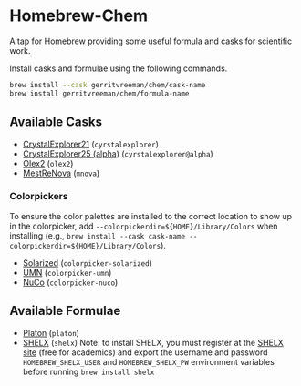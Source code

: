 # Homebrew-Chem

A tap for Homebrew providing some useful formula and casks for scientific work.

Install casks and formulae using the following commands.

```sh
brew install --cask gerritvreeman/chem/cask-name
brew install gerritvreeman/chem/formula-name
```

## Available Casks

- [CrystalExplorer21](https://crystalexplorer.net) (`cyrstalexplorer`)
- [CrystalExplorer25 (alpha)](https://github.com/peterspackman/crystalexplorer) (`cyrstalexplorer@alpha`)
- [Olex2](https://www.olexsys.org/olex2/) (`olex2`)
- [MestReNova](https://mestrelab.com) (`mnova`)

### Colorpickers

To ensure the color palettes are installed to the correct location to show up in the colorpicker, add `--colorpickerdir=${HOME}/Library/Colors` when installing (e.g., `brew install --cask cask-name --colorpickerdir=${HOME}/Library/Colors`).

- [Solarized](https://ethanschoonover.com/solarized/) (`colorpicker-solarized`)
- [UMN](https://github.com/gerritvreeman/umn-colors) (`colorpicker-umn`)
- [NuCo](https://github.com/gerritvreeman/nuco-colors) (`colorpicker-nuco`)

## Available Formulae

- [Platon](http://www.platonsoft.nl/platon/) (`platon`)
- [SHELX](http://shelx.uni-goettingen.de) (`shelx`)
  Note: to install SHELX, you must register at the [SHELX site](http://shelx.uni-goettingen.de/register.php) (free for academics) and export the username and password `HOMEBREW_SHELX_USER` and `HOMEBREW_SHELX_PW` environment variables before running `brew install shelx`
